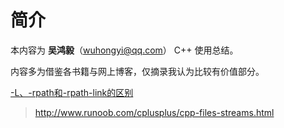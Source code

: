 <!-- README.md --- 
;; 
;; Description: 
;; Author: Hongyi Wu(吴鸿毅)
;; Email: wuhongyi@qq.com 
;; Created: 三 8月 10 18:46:27 2016 (+0800)
;; Last-Updated: 六 4月 21 20:20:57 2018 (+0800)
;;           By: Hongyi Wu(吴鸿毅)
;;     Update #: 3
;; URL: http://wuhongyi.cn -->

# 简介

本内容为 **吴鸿毅**（wuhongyi@qq.com） C++ 使用总结。

内容多为借鉴各书籍与网上博客，仅摘录我认为比较有价值部分。


[-L、-rpath和-rpath-link的区别](http://blog.csdn.net/q1302182594/article/details/42102961)

> http://www.runoob.com/cplusplus/cpp-files-streams.html

<!-- README.md ends here -->
